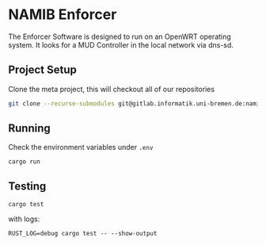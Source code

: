# NAMIB Enforcer

The Enforcer Software is designed to run on an OpenWRT operating system.
It looks for a MUD Controller in the local network via dns-sd. 

## Project Setup

Clone the meta project, this will checkout all of our repositories
```sh
git clone --recurse-submodules git@gitlab.informatik.uni-bremen.de:namib/mud-controller-enforcer/controller-enforcer-metaproject.git namib
```

## Running

Check the environment variables under `.env`

`cargo run`

## Testing

`cargo test`

with logs:

`RUST_LOG=debug cargo test -- --show-output`
